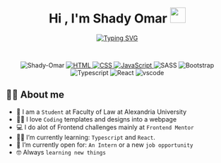 <h1 align="center">Hi , I'm Shady Omar <img src="https://media.giphy.com/media/hvRJCLFzcasrR4ia7z/giphy.gif" width="35"></h1>
<p align="center">
  <a href="https://git.io/typing-svg"><img src="https://readme-typing-svg.herokuapp.com?font=Fira+Code&duration=3000&pause=1000&center=true&vCenter=true&width=435&lines=a+Frontend+Developer;Love+Coding+Templates+Into+Websites;Always+Learning+New+Stuff+%3AD" alt="Typing SVG" /></a>
</p>


<br>

<p align="center"> 
	<img src="https://komarev.com/ghpvc/?username=Shady-Omar&label=Profile%20views&color=0e75b6&style=plastic" alt="Shady-Omar" />  
	 <a href="https://www.w3.org/html/" target="_blank"> 
	    <img alt="HTML" src="https://img.shields.io/badge/HTML5-E34F26?style=for-the-badge&logo=html5&logoColor=white">
	 </a>   
	 <a href="https://www.w3schools.com/css/" target="_blank">
	    <img alt="CSS" src="https://img.shields.io/badge/CSS3-1572B6?style=for-the-badge&logo=css3&logoColor=white">
	 </a>
 	 <a href="https://developer.mozilla.org/en-US/docs/Web/JavaScript" target="_blank"> 
    	    <img alt="JavaScript" src="https://img.shields.io/badge/JavaScript-323330?style=for-the-badge&logo=javascript&logoColor=F7DF1E">
   </a>
	<img src="https://img.shields.io/badge/Sass-CC6699?style=for-the-badge&logo=sass&logoColor=white" alt="SASS">
	 <img src="https://img.shields.io/badge/Bootstrap-563D7C?style=for-the-badge&logo=bootstrap&logoColor=white" alt="Bootstrap">
	 <img src="https://img.shields.io/badge/TypeScript-007ACC?style=for-the-badge&logo=typescript&logoColor=white" alt="Typescript">
	 <img src="https://img.shields.io/badge/React-20232A?style=for-the-badge&logo=react&logoColor=61DAFB" alt="React">
	<img src="https://img.shields.io/badge/Visual_Studio_Code-0078D4?style=for-the-badge&logo=visual%20studio%20code&logoColor=white" alt="vscode">
	
</p>


## :sassy_man:  About me
- :school: I am a `Student` at Faculty of Law at Alexandria University
- :technologist: I love `Coding` templates and designs into a webpage
- :computer: I do alot of Frontend challenges mainly at `Frontend Mentor`
- :student: I’m currently learning: `Typescript` and `React`.
- :thinking: I’m currently open for: `An Intern` or a new `job opportunity`
- :nerd_face: Always `learning new things`
